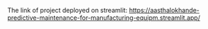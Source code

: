 The link of project deployed on streamlit:
https://aasthalokhande-predictive-maintenance-for-manufacturing-equipm.streamlit.app/
